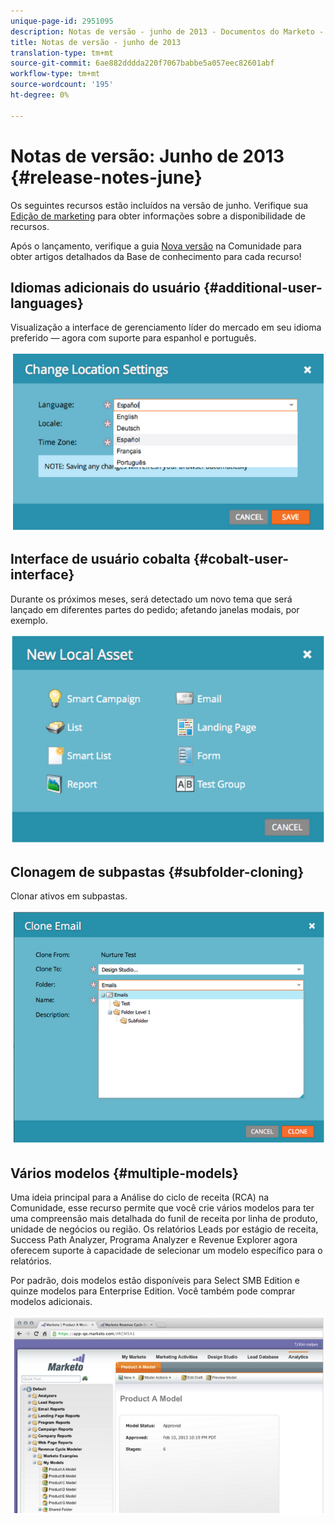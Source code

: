 ```yaml
---
unique-page-id: 2951095
description: Notas de versão - junho de 2013 - Documentos do Marketo - Documentação do produto
title: Notas de versão - junho de 2013
translation-type: tm+mt
source-git-commit: 6ae882dddda220f7067babbe5a057eec82601abf
workflow-type: tm+mt
source-wordcount: '195'
ht-degree: 0%

---
```



# Notas de versão: Junho de 2013 {#release-notes-june}

Os seguintes recursos estão incluídos na versão de junho. Verifique sua [Edição de marketing](https://docs.marketo.com/display/docs/assets/pricing.php) para obter informações sobre a disponibilidade de recursos.

Após o lançamento, verifique a guia [Nova versão](release-notes-december-2013.md) na Comunidade para obter artigos detalhados da Base de conhecimento para cada recurso!

## Idiomas adicionais do usuário {#additional-user-languages}

Visualização a interface de gerenciamento líder do mercado em seu idioma preferido — agora com suporte para espanhol e português.

![](assets/image2014-9-22-16-3a25-3a54.png)

## Interface de usuário cobalta {#cobalt-user-interface}

Durante os próximos meses, será detectado um novo tema que será lançado em diferentes partes do pedido; afetando janelas modais, por exemplo.

![](assets/image2014-9-22-16-3a26-3a8.png)

## Clonagem de subpastas {#subfolder-cloning}

Clonar ativos em subpastas.

![](assets/image2014-9-22-16-3a26-3a25.png)

## Vários modelos {#multiple-models}

Uma ideia principal para a Análise do ciclo de receita (RCA) na Comunidade, esse recurso permite que você crie vários modelos para ter uma compreensão mais detalhada do funil de receita por linha de produto, unidade de negócios ou região. Os relatórios Leads por estágio de receita, Success Path Analyzer, Programa Analyzer e Revenue Explorer agora oferecem suporte à capacidade de selecionar um modelo específico para o relatórios.

Por padrão, dois modelos estão disponíveis para Select SMB Edition e quinze modelos para Enterprise Edition. Você também pode comprar modelos adicionais.

![](assets/image2014-9-22-16-3a26-3a59.png)

